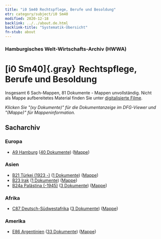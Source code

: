 ```yaml
---
title: "i0 Sm40 Rechtspflege, Berufe und Besoldung"
etr: category/subject/i0 Sm40
modified: 2020-12-18
backlink: ../../about.de.html
backlink-title: "Systematik-Übersicht"
fn-stub: about
---
```


### Hamburgisches Welt-Wirtschafts-Archiv (HWWA)
# [i0 Sm40]{.gray}&#8201; Rechtspflege, Berufe und Besoldung&#160; 




Insgesamt 6 Sach-Mappen, 81 Dokumente - Mappen unvollständig.
Nicht als Mappe aufbereitetes Material finden Sie unter [digitalisierte Filme](/film/h1_sh).

_Klicken Sie "(xy Dokumente)" für die Dokumentanzeige im DFG-Viewer und "(Mappe)" für Mappeninformation._

## Sacharchiv




### Europa

- [A9 Hamburg](../../../geo/about.de.html#A9) (<a href="https://dfg-viewer.de/show/?tx_dlf[id]=https://pm20.zbw.eu/mets/sh/1409xx/140905/1811xx/181121/public.mets.de.xml" target="_blank">40 Dokumente</a>) ([Mappe](http://purl.org/pressemappe20/folder/sh/140905,181121))

### Asien

- [B21 Türkei (1923 -)](../../../geo/about.de.html#B21) (<a href="https://dfg-viewer.de/show/?tx_dlf[id]=https://pm20.zbw.eu/mets/sh/1411xx/141111/1811xx/181121/public.mets.de.xml" target="_blank">1 Dokumente</a>) ([Mappe](http://purl.org/pressemappe20/folder/sh/141111,181121))
- [B23 Irak](../../../geo/about.de.html#B23) (<a href="https://dfg-viewer.de/show/?tx_dlf[id]=https://pm20.zbw.eu/mets/sh/1411xx/141113/1811xx/181121/public.mets.de.xml" target="_blank">1 Dokumente</a>) ([Mappe](http://purl.org/pressemappe20/folder/sh/141113,181121))
- [B24a Palästina (-1945)](../../../geo/about.de.html#B24a) (<a href="https://dfg-viewer.de/show/?tx_dlf[id]=https://pm20.zbw.eu/mets/sh/1411xx/141115/1811xx/181121/public.mets.de.xml" target="_blank">3 Dokumente</a>) ([Mappe](http://purl.org/pressemappe20/folder/sh/141115,181121))

### Afrika

- [C87 Deutsch-Südwestafrika](../../../geo/about.de.html#C87) (<a href="https://dfg-viewer.de/show/?tx_dlf[id]=https://pm20.zbw.eu/mets/sh/1414xx/141450/1811xx/181121/public.mets.de.xml" target="_blank">3 Dokumente</a>) ([Mappe](http://purl.org/pressemappe20/folder/sh/141450,181121))

### Amerika

- [E86 Argentinien](../../../geo/about.de.html#E86) (<a href="https://dfg-viewer.de/show/?tx_dlf[id]=https://pm20.zbw.eu/mets/sh/1416xx/141692/1811xx/181121/public.mets.de.xml" target="_blank">33 Dokumente</a>) ([Mappe](http://purl.org/pressemappe20/folder/sh/141692,181121))



